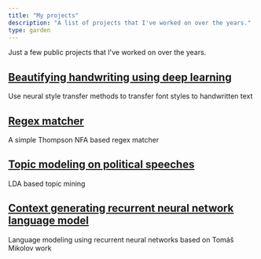 ```yaml
---
title: "My projects"
description: "A list of projects that I've worked on over the years."
type: garden
---
```


Just a few public projects that I've worked on over the years.

## [Beautifying handwriting using deep learning]

Use neural style transfer methods to transfer font styles to handwritten text

## [Regex matcher]

A simple Thompson NFA based regex matcher

## [Topic modeling on political speeches]

LDA based topic mining

## [Context generating recurrent neural network language model]

Language modeling using recurrent neural networks based on Tomáš Mikolov work

[Beautifying handwriting using deep learning]: https://github.com/pbamotra/beautifying-handwriting
[Regex matcher]: https://github.com/pbamotra/RegexMatcher
[Topic modeling on political speeches]: https://github.com/pbamotra/namo-speech-analysis
[Context generating recurrent neural network language model]: https://github.com/pbamotra/cgrnnlm